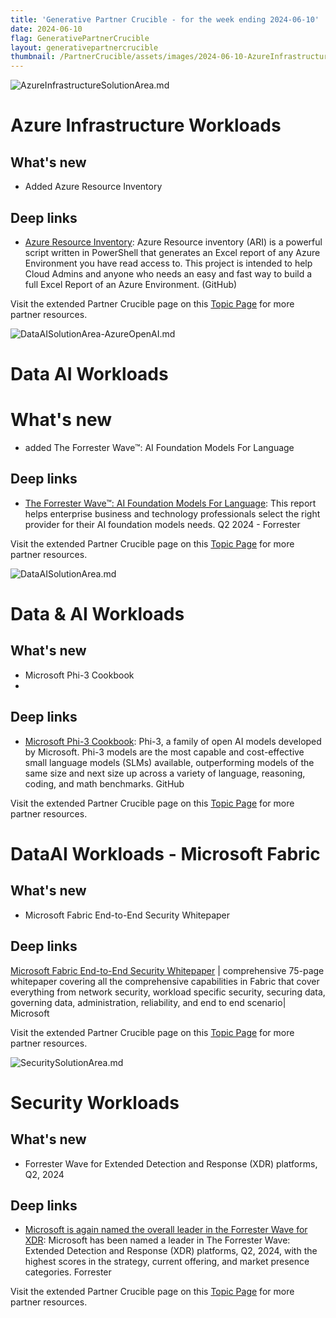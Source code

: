 ```yaml
---
title: 'Generative Partner Crucible - for the week ending 2024-06-10'
date: 2024-06-10
flag: GenerativePartnerCrucible
layout: generativepartnercrucible
thumbnail: /PartnerCrucible/assets/images/2024-06-10-AzureInfrastructureSolutionArea.md-image.png
---
```


![ AzureInfrastructureSolutionArea.md ]( /PartnerCrucible/assets/images/2024-06-10-AzureInfrastructureSolutionArea.md-image.png )

# Azure Infrastructure Workloads

## What's new

- Added Azure Resource Inventory

## Deep links

- [Azure Resource Inventory](https://github.com/microsoft/ARI): Azure Resource inventory (ARI) is a powerful script written in PowerShell that generates an Excel report of any Azure Environment you have read access to. This project is intended to help Cloud Admins and anyone who needs an easy and fast way to build a full Excel Report of an Azure Environment. (GitHub)

Visit the extended Partner Crucible page on this [Topic Page](https://lagimik.github.io/PartnerCrucible/AzureInfrastructureSolutionArea) for more partner resources.

![ DataAISolutionArea-AzureOpenAI.md ]( /PartnerCrucible/assets/images/2024-06-10-DataAISolutionArea-AzureOpenAI.md-image.png )

# Data AI Workloads

# What's new

- added The Forrester Wave™: AI Foundation Models For Language 

## Deep links

- [The Forrester Wave™: AI Foundation Models For Language](https://reprints2.forrester.com/#/assets/2/157/RES180932/report): This report helps enterprise business and technology professionals select the right provider for their AI foundation models needs. Q2 2024 - Forrester

Visit the extended Partner Crucible page on this [Topic Page](https://lagimik.github.io/PartnerCrucible/DataAISolutionArea-AzureOpenAI) for more partner resources.

![ DataAISolutionArea.md ]( /PartnerCrucible/assets/images/2024-06-10-DataAISolutionArea.md-image.png )

# Data & AI Workloads

## What's new

- Microsoft Phi-3 Cookbook 
- 
## Deep links

- [Microsoft Phi-3 Cookbook](https://github.com/microsoft/Phi-3CookBook): Phi-3, a family of open AI models developed by Microsoft. Phi-3 models are the most capable and cost-effective small language models (SLMs) available, outperforming models of the same size and next size up across a variety of language, reasoning, coding, and math benchmarks. GitHub

Visit the extended Partner Crucible page on this [Topic Page](https://lagimik.github.io/PartnerCrucible/DataAISolutionArea) for more partner resources.

# DataAI Workloads - Microsoft Fabric

## What's new

- Microsoft Fabric End-to-End Security Whitepaper

## Deep links

[Microsoft Fabric End-to-End Security Whitepaper]( https://aka.ms/fabricsecuritywhitepaper) | comprehensive 75-page whitepaper covering all the comprehensive capabilities in Fabric that cover everything from network security, workload specific security, securing data, governing data, administration, reliability, and end to end scenario| Microsoft

Visit the extended Partner Crucible page on this [Topic Page](https://lagimik.github.io/PartnerCrucible/DataAISolutionArea-Fabric) for more partner resources.


![ SecuritySolutionArea.md ]( /PartnerCrucible/assets/images/2024-06-10-SecuritySolutionArea.md-image.png )

# Security Workloads

## What's new

- Forrester Wave for Extended Detection and Response (XDR) platforms, Q2, 2024

## Deep links

- [Microsoft is again named the overall leader in the Forrester Wave for XDR](https://www.microsoft.com/en-us/security/blog/2024/06/03/microsoft-is-again-named-the-overall-leader-in-the-forrester-wave-for-xdr/): Microsoft has been named a leader in The Forrester Wave: Extended Detection and Response (XDR) platforms, Q2, 2024, with the highest scores in the strategy, current offering, and market presence categories. Forrester

Visit the extended Partner Crucible page on this [Topic Page](https://lagimik.github.io/PartnerCrucible/SecuritySolutionArea) for more partner resources.

